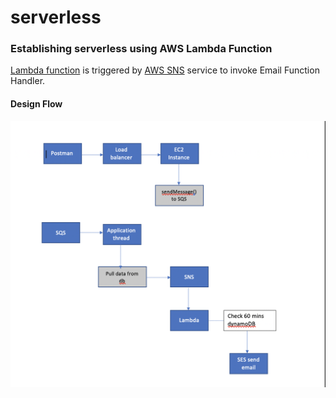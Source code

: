 # serverless #

### Establishing serverless using AWS Lambda Function ###

[Lambda function](https://aws.amazon.com/lambda/) is triggered by [AWS SNS](https://aws.amazon.com/sns/?whats-new-cards.sort-by=item.additionalFields.postDateTime&whats-new-cards.sort-order=desc) service to invoke Email Function Handler.

#### Design Flow ####

![PackerInstallation](/images/ServerLessDesignflow.png)
